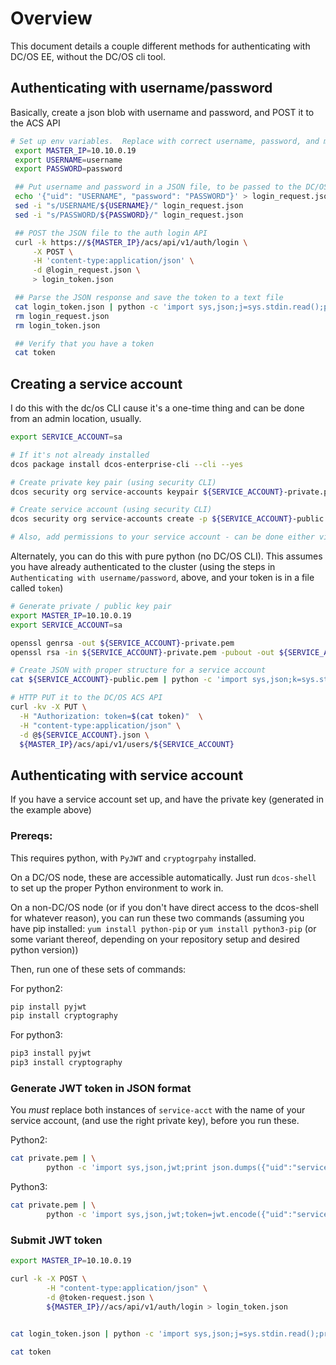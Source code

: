 ---
---

# Overview

This document details a couple different methods for authenticating with DC/OS EE, without the DC/OS cli tool.

## Authenticating with username/password

Basically, create a json blob with username and password, and POST it to the ACS API

```bash
# Set up env variables.  Replace with correct username, password, and master IP
 export MASTER_IP=10.10.0.19
 export USERNAME=username
 export PASSWORD=password

 ## Put username and password in a JSON file, to be passed to the DC/OS auth API
 echo '{"uid": "USERNAME", "password": "PASSWORD"}' > login_request.json
 sed -i "s/USERNAME/${USERNAME}/" login_request.json
 sed -i "s/PASSWORD/${PASSWORD}/" login_request.json

 ## POST the JSON file to the auth login API
 curl -k https://${MASTER_IP}/acs/api/v1/auth/login \
     -X POST \
     -H 'content-type:application/json' \
     -d @login_request.json \
     > login_token.json

 ## Parse the JSON response and save the token to a text file
 cat login_token.json | python -c 'import sys,json;j=sys.stdin.read();print(json.loads(j))["token"]' > token
 rm login_request.json
 rm login_token.json

 ## Verify that you have a token
 cat token
 ```

## Creating a service account
I do this with the dc/os CLI cause it's a one-time thing and can be done from an admin location, usually.

```bash
export SERVICE_ACCOUNT=sa

# If it's not already installed
dcos package install dcos-enterprise-cli --cli --yes

# Create private key pair (using security CLI)
dcos security org service-accounts keypair ${SERVICE_ACCOUNT}-private.pem ${SERVICE_ACCOUNT}-public.pem

# Create service account (using security CLI)
dcos security org service-accounts create -p ${SERVICE_ACCOUNT}-public.pem -d "${SERVICE_ACCOUNT} service account" ${SERVICE_ACCOUNT}

# Also, add permissions to your service account - can be done either via CLI or UI
```

Alternately, you can do this with pure python (no DC/OS CLI).  This assumes you have already authenticated to the cluster (using the steps in `Authenticating with username/password`, above, and your token is in a file called `token`)

```bash
# Generate private / public key pair
export MASTER_IP=10.10.0.19
export SERVICE_ACCOUNT=sa

openssl genrsa -out ${SERVICE_ACCOUNT}-private.pem
openssl rsa -in ${SERVICE_ACCOUNT}-private.pem -pubout -out ${SERVICE_ACCOUNT}-public.pem

# Create JSON with proper structure for a service account
cat ${SERVICE_ACCOUNT}-public.pem | python -c 'import sys,json;k=sys.stdin.read();print(json.dumps({"public_key":k}))' > ${SERVICE_ACCOUNT}.json

# HTTP PUT it to the DC/OS ACS API
curl -kv -X PUT \
  -H "Authorization: token=$(cat token)"  \
  -H "content-type:application/json" \
  -d @${SERVICE_ACCOUNT}.json \
  ${MASTER_IP}/acs/api/v1/users/${SERVICE_ACCOUNT}
```


## Authenticating with service account

If you have a service account set up, and have the private key (generated in the example above)


### Prereqs:
This requires python, with `PyJWT` and `cryptogrpahy` installed.

On a DC/OS node, these are accessible automatically.  Just run `dcos-shell` to set up the proper Python environment to work in.

On a non-DC/OS node (or if you don't have direct access to the dcos-shell for whatever reason), you can run these two commands (assuming you have pip installed: `yum install python-pip` or `yum install python3-pip` (or some variant thereof, depending on your repository setup and desired python version))

Then, run one of these sets of commands:

For python2:

```bash
pip install pyjwt
pip install cryptography
```

For python3:

```bash
pip3 install pyjwt
pip3 install cryptography
```

### Generate JWT token in JSON format
You *must* replace both instances of `service-acct` with the name of your service account, (and use the right private key), before you run these.

Python2: 
```bash
cat private.pem | \
		python -c 'import sys,json,jwt;print json.dumps({"uid":"service-acct", "token":jwt.encode({"uid":"service-acct"}, sys.stdin.read(), algorithm="RS256")})' > token-request.json
```

Python3:
```bash
cat private.pem | \
		python -c 'import sys,json,jwt;token=jwt.encode({"uid":"service-acct"}, sys.stdin.read(), algorithm="RS256").decode("utf-8");print(json.dumps({"uid":"service-acct", "token":token}))' > token-request.json
```

### Submit JWT token

```bash
export MASTER_IP=10.10.0.19

curl -k -X POST \
		-H "content-type:application/json" \
		-d @token-request.json \
		${MASTER_IP}//acs/api/v1/auth/login > login_token.json

  
cat login_token.json | python -c 'import sys,json;j=sys.stdin.read();print(json.loads(j))["token"]' > token

cat token
```